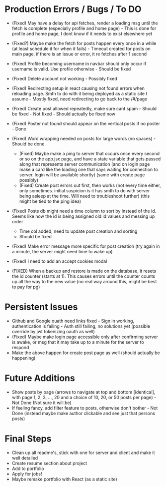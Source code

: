 # Production Errors / Bugs / To DO

- (Fixed) May have a delay for api fetches, render a loading msg until the fetch is complete (especially profile and home page) - This is done for profile and home page, I dont know if it needs to exist elsewhere yet
- (Fixed?) Maybe make the fetch for posts happen every once in a while (at least schedule it for when it fails) - Timeout created for posts on main page, if there is an issue or error, it re fetches after 1 second
- (Fixed) Profile becoming username in navbar should only occur if username is valid. Use profile otherwise - Should be fixed
- (Fixed) Delete account not working - Possibly fixed
- (Fixed) Redirecting setup in react causing not found errors when reloading page. Smth to do with it being deployed as a static site I assume - Mostly fixed, need redirecting to go back to the /#/page
- (Fixed) Create post allowed repeatedly, make sure cant spam - Should be fixed - Not fixed - Should actually be fixed now
- (Fixed) Poster not found should appear on the vertical posts if no poster - Done
- (Fixed) Word wrapping needed on posts for large words (no spaces) - Should be done

  - (Fixed) Maybe make a ping to server that occurs once every second or so on the app.jsx page, and have a state variable that gets passed along that represents server communication (and on login page make a card like the loading one that says waiting for connection to server. login will be available shortly) (same with create page possibly)
  - (Fixed) Create post errors out first, then works (not every time either, only sometimes. initial suspicion is it has smth to do with server being asleep at the time. WIll need to troubleshoot further) (this might be tied to the ping idea)

- (Fixed) Posts db might need a time column to sort by instead of the id. Seems like now the id is being assigned old id values and messing up order

  - Time col added, need to update post creation and sorting
  - Should be fixed

- (Fixed) Make error message more specific for post creation (try again in a minute, the server might need time to wake up)
- (Fixed) I need to add an accept cookies modal
- (FIXED) When a backup and restore is made on the database, it resets the id counter (starts at 1). This causes errors until the counter counts up all the way to the new value (no real way around this, might be best to pay for pg)

# Persistent Issues

- Github and Google ouath need links fixed - Sign in working, authentication is failing - Auth still failing, no solutions yet (possible override by jwt tokenizing oauth as well)
- (Fixed) Maybe make login page accessible only after confirming server is awake, or msg that it may take up to a minute for the server to respond
- Make the above happen for create post page as well (should actually be happening)

# Future Additions

- Show posts by page (arrows to navigate at top and bottom [identical], with page 1, 2, 3, ..., 20 and a choice of 10, 20, or 50 posts per page) - Not Done (Not sure it will be)
- If feeling fancy, add filter feature to posts, otherwise don't bother - Not Done (instead maybe make author clickable and see just that persons posts)

# Final Steps

- Clean up all readme's, stick with one for server and client and make it well detailed
- Create resume section about project
- Add to portfolio
- Apply for jobs!
- Maybe remake portfolio with React (as a static site)
